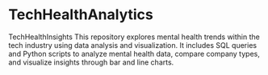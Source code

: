 # TechHealthAnalytics
TechHealthInsights  This repository explores mental health trends within the tech industry using data analysis and visualization. It includes SQL queries and Python scripts to analyze mental health data, compare company types, and visualize insights through bar and line charts.
